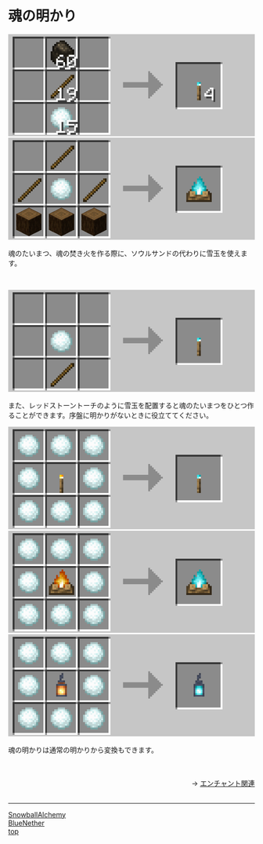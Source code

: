 # 魂の明かり

![SnowballAlchemy](/docs/images/soul_torch1.png)
![SnowballAlchemy](/docs/images/soul_campfire1.png)

魂のたいまつ、魂の焚き火を作る際に、ソウルサンドの代わりに雪玉を使えます。

<br>

![SnowballAlchemy](/docs/images/soul_torch2.png)

また、レッドストーントーチのように雪玉を配置すると魂のたいまつをひとつ作ることができます。序盤に明かりがないときに役立ててください。

![SnowballAlchemy](/docs/images/soul_torch3.png)
![SnowballAlchemy](/docs/images/soul_campfire2.png)
![SnowballAlchemy](/docs/images/soul_lantern.png)

魂の明かりは通常の明かりから変換もできます。

<br>

<br>

<div align="right">
→ <a href="/docs/snowball_alchemy/enchant.md">エンチャント関連</a>
</div>
<div>

<br>

---

[SnowballAlchemy](/docs/snowball_alchemy/index.md) <br>
[BlueNether](/docs/blue_nether/index.md)<br>
[top](/docs/index.md)
